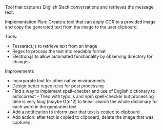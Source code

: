 Tool that captures English Slack conversations and retrieves the message text.

Implementation Plan: 
Create a tool that can apply OCR to a provided image and copy the generated text from the image to the user clipboard. 

Tools: 
- Tesseract.js to retrieve text from an image
- Regex to process the text into readable format
- Electron.js to allow automated functionality by observing directory for changes

Improvements
- Incorporate tool for other native environments
- Design better regex rules for post processing
- Find a way to implement spell-checker and use of English dictionary to autocorrect
      - Tried with typo.js and npm spell-checker but processing time is very long (maybe O(n^2) to linear search the whole dictionary for each word in the generated text
- Add a notification to inform user that text is copied to clipboard
- Add action: after text is copied to clipboard, delete the image that was captured. 
